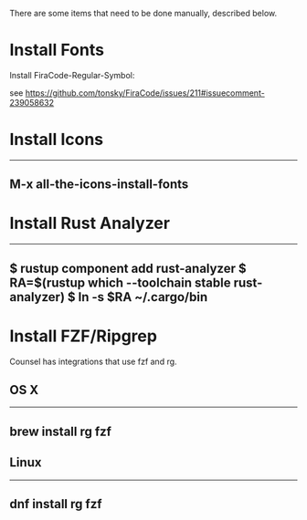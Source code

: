 There are some items that need to be done manually, described below.

# Install Fonts

Install FiraCode-Regular-Symbol:

see https://github.com/tonsky/FiraCode/issues/211#issuecomment-239058632


# Install Icons

----
M-x all-the-icons-install-fonts
----

# Install Rust Analyzer

----
$ rustup component add rust-analyzer
$ RA=$(rustup which --toolchain stable rust-analyzer)
$ ln -s $RA ~/.cargo/bin
----

# Install FZF/Ripgrep

Counsel has integrations that use fzf and rg.

## OS X

----
brew install rg fzf
----

## Linux

----
dnf install rg fzf
----
